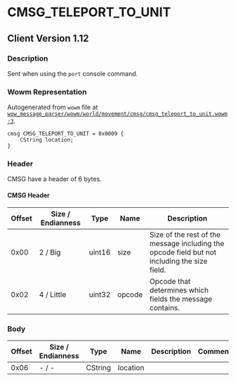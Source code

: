 # CMSG_TELEPORT_TO_UNIT

## Client Version 1.12

### Description

Sent when using the `port` console command.

### Wowm Representation

Autogenerated from `wowm` file at [`wow_message_parser/wowm/world/movement/cmsg/cmsg_teleport_to_unit.wowm:3`](https://github.com/gtker/wow_messages/tree/main/wow_message_parser/wowm/world/movement/cmsg/cmsg_teleport_to_unit.wowm#L3).
```rust,ignore
cmsg CMSG_TELEPORT_TO_UNIT = 0x0009 {
    CString location;
}
```
### Header

CMSG have a header of 6 bytes.

#### CMSG Header

| Offset | Size / Endianness | Type   | Name   | Description |
| ------ | ----------------- | ------ | ------ | ----------- |
| 0x00   | 2 / Big           | uint16 | size   | Size of the rest of the message including the opcode field but not including the size field.|
| 0x02   | 4 / Little        | uint32 | opcode | Opcode that determines which fields the message contains.|

### Body

| Offset | Size / Endianness | Type | Name | Description | Comment |
| ------ | ----------------- | ---- | ---- | ----------- | ------- |
| 0x06 | - / - | CString | location |  |  |

